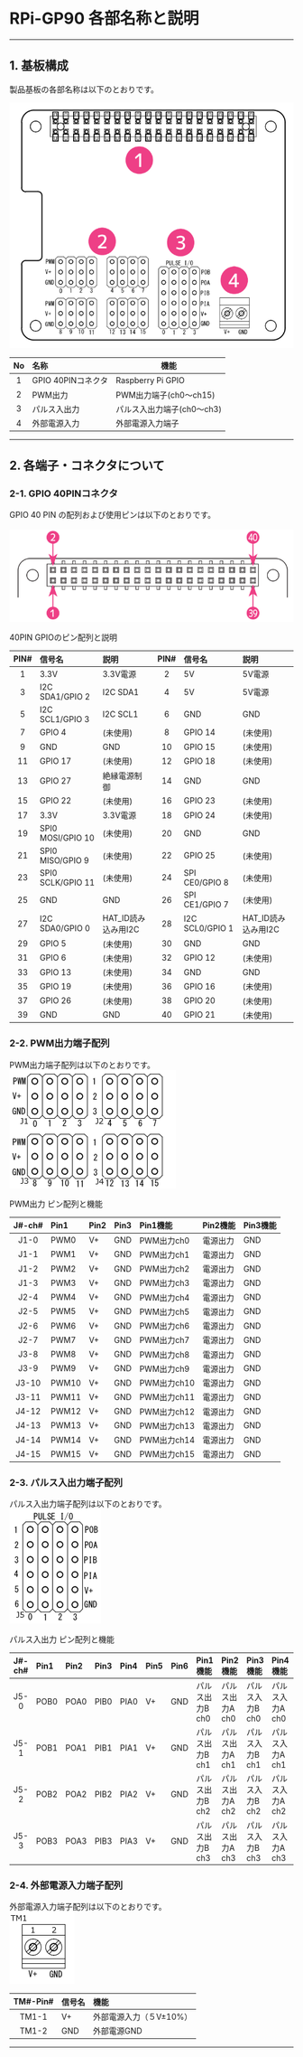 # RPi-GP90 各部名称と説明  
___  
## 1. 基板構成  
製品基板の各部名称は以下のとおりです。

![board](./img/GP90_board.png)  

| No | 名称 | 機能 |
|:-----:|:-----|-----|
|1|GPIO 40PINコネクタ|Raspberry Pi GPIO| 
|2|PWM出力 |PWM出力端子(ch0～ch15) |
|3|パルス入出力 |パルス入出力端子(ch0～ch3)|
|4|外部電源入力 |外部電源入力端子 |
___  
## 2. 各端子・コネクタについて  
### 2-1. GPIO 40PINコネクタ
GPIO 40 PIN の配列および使用ピンは以下のとおりです。<br>  
![GPIO40PIN](./img/gp90_gpio.png)  

40PIN GPIOのピン配列と説明<br>

| PIN# | 信号名 | 説明 | PIN# | 信号名 | 説明 |
|:---:|:---|:---|:---:|:---|:---|
|1|3.3V|3.3V電源|2|5V|5V電源|
|3|I2C SDA1/GPIO 2|I2C SDA1|4|5V|5V電源|
|5|I2C SCL1/GPIO 3|I2C SCL1|6|GND|GND|
|7|GPIO 4|(未使用)|8|GPIO 14|(未使用)|
|9|GND|GND|10|GPIO 15|(未使用)|
|11|GPIO 17|(未使用)|12|GPIO 18|(未使用)|
|13|GPIO 27|絶縁電源制御|14|GND|GND|
|15|GPIO 22|(未使用)|16|GPIO 23|(未使用)|
|17|3.3V|3.3V電源|18|GPIO 24|(未使用)|
|19|SPI0 MOSI/GPIO 10|(未使用)|20|GND|GND|
|21|SPI0 MISO/GPIO 9|(未使用)|22|GPIO 25|(未使用)|
|23|SPI0 SCLK/GPIO 11|(未使用)|24|SPI CE0/GPIO 8|(未使用)|
|25|GND|GND|26|SPI CE1/GPIO 7|(未使用)|
|27|I2C SDA0/GPIO 0| HAT_ID読み込み用I2C |28|I2C SCL0/GPIO 1|HAT_ID読み込み用I2C|
|29|GPIO 5|(未使用)|30|GND|GND|
|31|GPIO 6|(未使用)|32|GPIO 12|(未使用)|
|33|GPIO 13|(未使用)|34|GND|GND|
|35|GPIO 19|(未使用)|36|GPIO 16|(未使用)|
|37|GPIO 26|(未使用)|38|GPIO 20|(未使用)|
|39|GND|GND|40|GPIO 21|(未使用)|  

### 2-2. PWM出力端子配列   
PWM出力端子配列は以下のとおりです。<br>
![GP90PWM](./img/gp90pwm_cn.png)

PWM出力 ピン配列と機能<br>

|J#-ch#|Pin1|Pin2|Pin3|Pin1機能|Pin2機能|Pin3機能|
|:---:|:---|:---|:---:|:---|:---|:---|
|J1-0|PWM0|V+|GND|PWM出力ch0|電源出力|GND|
|J1-1|PWM1|V+|GND|PWM出力ch1|電源出力|GND|
|J1-2|PWM2|V+|GND|PWM出力ch2|電源出力|GND|
|J1-3|PWM3|V+|GND|PWM出力ch3|電源出力|GND|
|J2-4|PWM4|V+|GND|PWM出力ch4|電源出力|GND|
|J2-5|PWM5|V+|GND|PWM出力ch5|電源出力|GND|
|J2-6|PWM6|V+|GND|PWM出力ch6|電源出力|GND|
|J2-7|PWM7|V+|GND|PWM出力ch7|電源出力|GND|
|J3-8|PWM8|V+|GND|PWM出力ch8|電源出力|GND|
|J3-9|PWM9|V+|GND|PWM出力ch9|電源出力|GND|
|J3-10|PWM10|V+|GND|PWM出力ch10|電源出力|GND|
|J3-11|PWM11|V+|GND|PWM出力ch11|電源出力|GND|
|J4-12|PWM12|V+|GND|PWM出力ch12|電源出力|GND|
|J4-13|PWM13|V+|GND|PWM出力ch13|電源出力|GND|
|J4-14|PWM14|V+|GND|PWM出力ch14|電源出力|GND|
|J4-15|PWM15|V+|GND|PWM出力ch15|電源出力|GND|

### 2-3. パルス入出力端子配列   
パルス入出力端子配列は以下のとおりです。<br>
![GP90PULSE](./img/gp90pulse_cn.png)

パルス入出力 ピン配列と機能<br>

|J#-ch#|Pin1|Pin2|Pin3|Pin4|Pin5|Pin6|Pin1機能|Pin2機能|Pin3機能|Pin4機能|Pin5機能|Pin6機能|
|:---:|:---|:---|:---|:---|:---|:---:|:---|:---|:---|:---|:---|:---|
|J5-0|POB0|POA0|PIB0|PIA0|V+|GND|パルス出力B ch0|パルス出力A ch0|パルス入力B ch0|パルス入力A ch0|電源出力|GND|
|J5-1|POB1|POA1|PIB1|PIA1|V+|GND|パルス出力B ch1|パルス出力A ch1|パルス入力B ch1|パルス入力A ch1|電源出力|GND|
|J5-2|POB2|POA2|PIB2|PIA2|V+|GND|パルス出力B ch2|パルス出力A ch2|パルス入力B ch2|パルス入力A ch2|電源出力|GND|
|J5-3|POB3|POA3|PIB3|PIA3|V+|GND|パルス出力B ch3|パルス出力A ch3|パルス入力B ch3|パルス入力A ch3|電源出力|GND|

### 2-4. 外部電源入力端子配列   
外部電源入力端子配列は以下のとおりです。<br>
![GP90POWER](./img/gp90power_cn.png)

|TM#-Pin#|信号名|機能|
|:---:|:---|:---|
|TM1-1|V+|外部電源入力（５V±10%）|
|TM1-2|GND|外部電源GND|

___  


